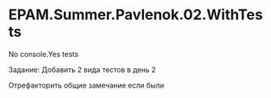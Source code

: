 # EPAM.Summer.Pavlenok.02.WithTests

No console.Yes tests
     
Задание: Добавить 2 вида теcтов в день 2

Отрефакторить общие замечание еcли были
